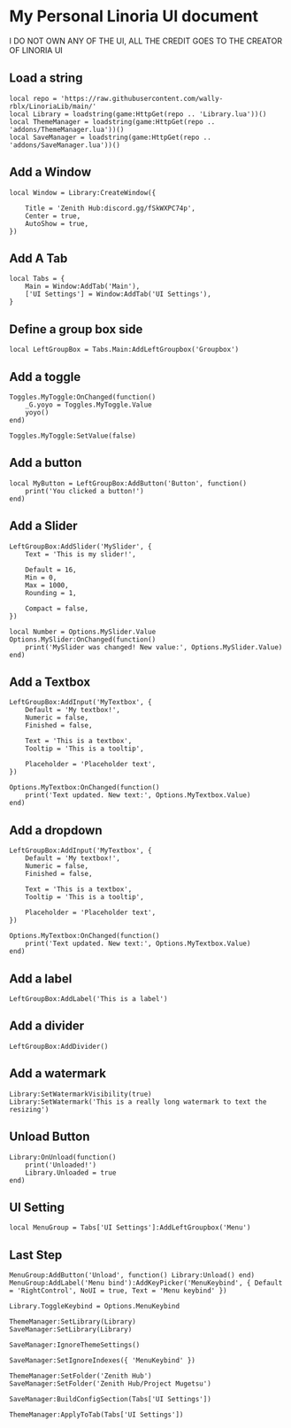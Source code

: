 
# My Personal Linoria UI document

I DO NOT OWN ANY OF THE UI, ALL THE CREDIT GOES TO THE CREATOR OF LINORIA UI


## Load a string
```
local repo = 'https://raw.githubusercontent.com/wally-rblx/LinoriaLib/main/'
local Library = loadstring(game:HttpGet(repo .. 'Library.lua'))()
local ThemeManager = loadstring(game:HttpGet(repo .. 'addons/ThemeManager.lua'))()
local SaveManager = loadstring(game:HttpGet(repo .. 'addons/SaveManager.lua'))()
```
## Add a Window
```
local Window = Library:CreateWindow({

    Title = 'Zenith Hub:discord.gg/fSkWXPC74p',
    Center = true,
    AutoShow = true,
})
```
## Add A Tab
```
local Tabs = {
    Main = Window:AddTab('Main'), 
    ['UI Settings'] = Window:AddTab('UI Settings'),
}
```
## Define a group box side
```
local LeftGroupBox = Tabs.Main:AddLeftGroupbox('Groupbox')
```
## Add a toggle
```
Toggles.MyToggle:OnChanged(function()
    _G.yoyo = Toggles.MyToggle.Value
    yoyo()
end)

Toggles.MyToggle:SetValue(false)
```
## Add a button
```
local MyButton = LeftGroupBox:AddButton('Button', function()
    print('You clicked a button!')
end)
```
## Add a Slider
```
LeftGroupBox:AddSlider('MySlider', {
    Text = 'This is my slider!',

    Default = 16,
    Min = 0,
    Max = 1000,
    Rounding = 1,

    Compact = false,
})

local Number = Options.MySlider.Value
Options.MySlider:OnChanged(function()
    print('MySlider was changed! New value:', Options.MySlider.Value)
end)
```
## Add a Textbox
```
LeftGroupBox:AddInput('MyTextbox', {
    Default = 'My textbox!',
    Numeric = false,
    Finished = false,

    Text = 'This is a textbox',
    Tooltip = 'This is a tooltip',

    Placeholder = 'Placeholder text',
})

Options.MyTextbox:OnChanged(function()
    print('Text updated. New text:', Options.MyTextbox.Value)
end)
```
## Add a dropdown
```
LeftGroupBox:AddInput('MyTextbox', {
    Default = 'My textbox!',
    Numeric = false,
    Finished = false,

    Text = 'This is a textbox',
    Tooltip = 'This is a tooltip',

    Placeholder = 'Placeholder text',
})

Options.MyTextbox:OnChanged(function()
    print('Text updated. New text:', Options.MyTextbox.Value)
end)
```
## Add a label
```
LeftGroupBox:AddLabel('This is a label')
```
## Add a divider
```
LeftGroupBox:AddDivider()
```
## Add a watermark
```
Library:SetWatermarkVisibility(true)
Library:SetWatermark('This is a really long watermark to text the resizing')
```
## Unload Button
```
Library:OnUnload(function()
    print('Unloaded!')
    Library.Unloaded = true
end)
```
## UI Setting
```
local MenuGroup = Tabs['UI Settings']:AddLeftGroupbox('Menu')
```
## Last Step
```
MenuGroup:AddButton('Unload', function() Library:Unload() end)
MenuGroup:AddLabel('Menu bind'):AddKeyPicker('MenuKeybind', { Default = 'RightControl', NoUI = true, Text = 'Menu keybind' }) 

Library.ToggleKeybind = Options.MenuKeybind

ThemeManager:SetLibrary(Library)
SaveManager:SetLibrary(Library)

SaveManager:IgnoreThemeSettings() 

SaveManager:SetIgnoreIndexes({ 'MenuKeybind' }) 

ThemeManager:SetFolder('Zenith Hub')
SaveManager:SetFolder('Zenith Hub/Project Mugetsu')

SaveManager:BuildConfigSection(Tabs['UI Settings']) 

ThemeManager:ApplyToTab(Tabs['UI Settings'])
```
